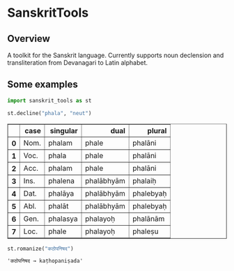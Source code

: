 # SanskritTools
## Overview
A toolkit for the Sanskrit language. Currently supports noun declension and
transliteration from Devanagari to Latin alphabet.

## Some examples



```python
import sanskrit_tools as st
```


```python
st.decline("phala", "neut")
```




<div>

<table border="1" class="dataframe">
  <thead>
    <tr style="text-align: right;">
      <th></th>
      <th>case</th>
      <th>singular</th>
      <th>dual</th>
      <th>plural</th>
    </tr>
  </thead>
  <tbody>
    <tr>
      <th>0</th>
      <td>Nom.</td>
      <td>phalam</td>
      <td>phale</td>
      <td>phalāni</td>
    </tr>
    <tr>
      <th>1</th>
      <td>Voc.</td>
      <td>phala</td>
      <td>phale</td>
      <td>phalāni</td>
    </tr>
    <tr>
      <th>2</th>
      <td>Acc.</td>
      <td>phalam</td>
      <td>phale</td>
      <td>phalāni</td>
    </tr>
    <tr>
      <th>3</th>
      <td>Ins.</td>
      <td>phalena</td>
      <td>phalābhyām</td>
      <td>phalaiḥ</td>
    </tr>
    <tr>
      <th>4</th>
      <td>Dat.</td>
      <td>phalāya</td>
      <td>phalābhyām</td>
      <td>phalebyaḥ</td>
    </tr>
    <tr>
      <th>5</th>
      <td>Abl.</td>
      <td>phalāt</td>
      <td>phalābhyām</td>
      <td>phalebyaḥ</td>
    </tr>
    <tr>
      <th>6</th>
      <td>Gen.</td>
      <td>phalasya</td>
      <td>phalayoḥ</td>
      <td>phalānām</td>
    </tr>
    <tr>
      <th>7</th>
      <td>Loc.</td>
      <td>phale</td>
      <td>phalayoḥ</td>
      <td>phaleṣu</td>
    </tr>
  </tbody>
</table>
</div>




```python
st.romanize("कठोपनिषद")
```




    'कठोपनिषद → kaṭhopaniṣada'




